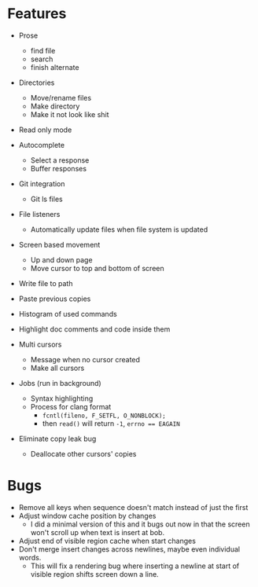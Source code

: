 # Features
* Prose
  - find file
  - search
  - finish alternate

* Directories
  - Move/rename files
  - Make directory
  - Make it not look like shit

* Read only mode

* Autocomplete
  - Select a response
  - Buffer responses

* Git integration
  - Git ls files

* File listeners
  - Automatically update files when file system is updated

* Screen based movement
  - Up and down page
  - Move cursor to top and bottom of screen

* Write file to path
* Paste previous copies
* Histogram of used commands
* Highlight doc comments and code inside them

* Multi cursors
  - Message when no cursor created
  - Make all cursors

* Jobs (run in background)
  - Syntax highlighting
  - Process for clang format
    + `fcntl(fileno, F_SETFL, O_NONBLOCK);`
    + then `read()` will return `-1`, `errno == EAGAIN`

* Eliminate copy leak bug
  - Deallocate other cursors' copies

# Bugs
* Remove all keys when sequence doesn't match instead of just the first
* Adjust window cache position by changes
  - I did a minimal version of this and it bugs out now in that the screen won't scroll up when text is insert at bob.
* Adjust end of visible region cache when start changes
* Don't merge insert changes across newlines, maybe even individual words.
  - This will fix a rendering bug where inserting a newline at start of visible region shifts screen down a line.
